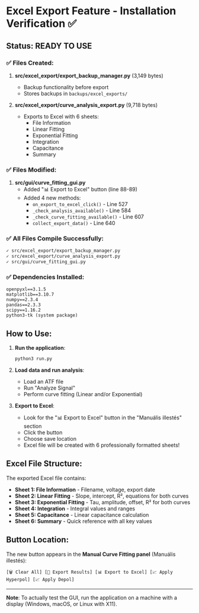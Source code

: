 # Excel Export Feature - Installation Verification ✅

## Status: READY TO USE

### ✅ Files Created:
1. **src/excel_export/export_backup_manager.py** (3,149 bytes)
   - Backup functionality before export
   - Stores backups in `backups/excel_exports/`

2. **src/excel_export/curve_analysis_export.py** (9,718 bytes)
   - Exports to Excel with 6 sheets:
     - File Information
     - Linear Fitting
     - Exponential Fitting  
     - Integration
     - Capacitance
     - Summary

### ✅ Files Modified:
1. **src/gui/curve_fitting_gui.py**
   - Added "📊 Export to Excel" button (line 88-89)
   - Added 4 new methods:
     - `on_export_to_excel_click()` - Line 527
     - `_check_analysis_available()` - Line 584
     - `_check_curve_fitting_available()` - Line 607
     - `collect_export_data()` - Line 640

### ✅ All Files Compile Successfully:
```bash
✓ src/excel_export/export_backup_manager.py
✓ src/excel_export/curve_analysis_export.py
✓ src/gui/curve_fitting_gui.py
```

### ✅ Dependencies Installed:
```
openpyxl==3.1.5
matplotlib==3.10.7
numpy==2.3.4
pandas==2.3.3
scipy==1.16.2
python3-tk (system package)
```

## How to Use:

1. **Run the application**:
   ```bash
   python3 run.py
   ```

2. **Load data and run analysis**:
   - Load an ATF file
   - Run "Analyze Signal" 
   - Perform curve fitting (Linear and/or Exponential)

3. **Export to Excel**:
   - Look for the "📊 Export to Excel" button in the "Manuális illestés" section
   - Click the button
   - Choose save location
   - Excel file will be created with 6 professionally formatted sheets!

## Excel File Structure:

The exported Excel file contains:
- **Sheet 1: File Information** - Filename, voltage, export date
- **Sheet 2: Linear Fitting** - Slope, intercept, R², equations for both curves
- **Sheet 3: Exponential Fitting** - Tau, amplitude, offset, R² for both curves
- **Sheet 4: Integration** - Integral values and ranges
- **Sheet 5: Capacitance** - Linear capacitance calculation
- **Sheet 6: Summary** - Quick reference with all key values

## Button Location:

The new button appears in the **Manual Curve Fitting panel** (Manuális illestés):
```
[🗑️ Clear All] [💾 Export Results] [📊 Export to Excel] [📈 Apply Hyperpol] [📈 Apply Depol]
```

---
**Note**: To actually test the GUI, run the application on a machine with a display (Windows, macOS, or Linux with X11).
